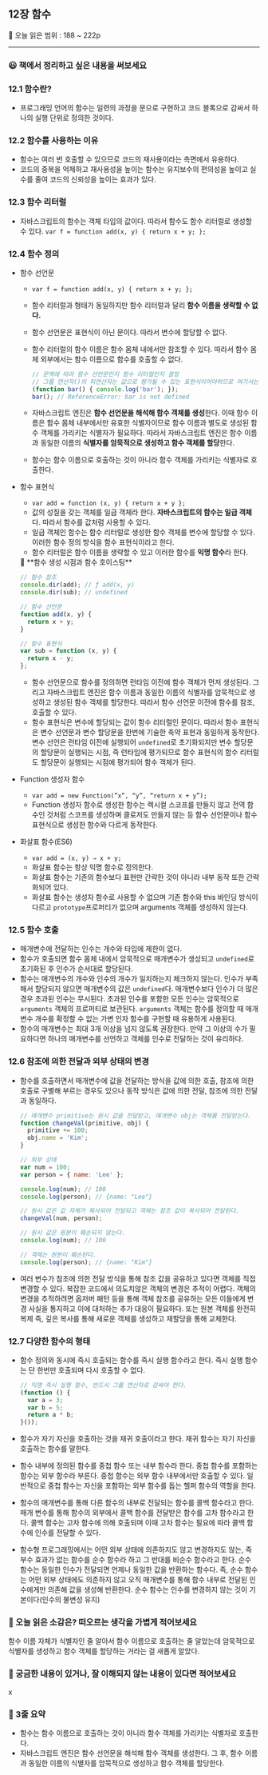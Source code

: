 ## 12장 함수

🔖 오늘 읽은 범위 : 188 ~ 222p

---

### 😃 책에서 정리하고 싶은 내용을 써보세요

### 12.1 함수란?

- 프로그래밍 언어의 함수는 일련의 과정을 문으로 구현하고 코드 블록으로 감싸서 하나의 실행 단위로 정의한 것이다.

### 12.2 함수를 사용하는 이유

- 함수는 여러 번 호출할 수 있으므로 코드의 재사용이라는 측면에서 유용하다.
- 코드의 중복을 억제하고 재사용성을 높이는 함수는 유지보수의 편의성을 높이고 실수를 줄여 코드의 신뢰성을 높이는 효과가 있다.

### 12.3 함수 리터럴

- 자바스크립트의 함수는 객체 타입의 값이다. 따라서 함수도 함수 리터럴로 생성할 수 있다. 
`var f = function add(x, y) { return x + y; };`

### 12.4 함수 정의

- 함수 선언문
    - `var f = function add(x, y) { return x + y; };`
    - 함수 리터럴과 형태가 동일하지만 함수 리터럴과 달리 **함수 이름을 생략할 수 없다.**
    - 함수 선언문은 표현식이 아닌 문이다. 따라서 변수에 할당할 수 없다.
    - 함수 리터럴의 함수 이름은 함수 몸체 내에서만 참조할 수 있다. 따라서 함수 몸체 외부에서는 함수 이름으로 함수를 호출할 수 없다.
        
        ```jsx
        // 문맥에 따라 함수 선언문인지 함수 리터럴인지 결정
        // 그룹 연산자()의 피연산자는 값으로 평가될 수 있는 표현식이어야하므로 여기서는 함수 리터럴
        (function bar() { console.log('bar'); });
        bar(); // ReferenceError: bar is not defined
        ```
        
    - 자바스크립트 엔진은 **함수 선언문을 해석해 함수 객체를 생성**한다. 이때 함수 이름은 함수 몸체 내부에서만 유효한 식별자이므로 함수 이름과 별도로 생성된 함수 객체를 가리키는 식별자가 필요하다. 따라서 자바스크립트 엔진은 함수 이름과 동일한 이름의 **식별자를 암묵적으로 생성하고 함수 객체를 할당**한다.
    - 함수는 함수 이름으로 호출하는 것이 아니라 함수 객체를 가리키는 식별자로 호출한다.
- 함수 표현식
    - `var add = function (x, y) { return x + y };`
    - 값의 성질을 갖는 객체를 일급 객체라 한다. **자바스크립트의 함수는 일급 객체**다. 따라서 함수를 값처럼 사용할 수 있다.
    - 일급 객체인 함수는 함수 리터럴로 생성한 함수 객체를 변수에 할당할 수 있다.  이러한 함수 정의 방식을 함수 표현식이라고 한다.
    - 함수 리터럴은 함수 이름을 생략할 수 있고 이러한 함수를 **익명 함수**라 한다.
    
    <aside>
    🔎 **함수 생성 시점과 함수 호이스팅**
    
    ```jsx
    // 함수 참조
    console.dir(add); // ƒ add(x, y)
    console.dir(sub); // undefined
    
    // 함수 선언문
    function add(x, y) {
      return x + y;
    }
    
    // 함수 표현식
    var sub = function (x, y) {
      return x - y;
    };
    ```
    
    - 함수 선언문으로 함수를 정의하면 런타임 이전에 함수 객체가 먼저 생성된다. 그리고 자바스크립트 엔진은 함수 이름과 동일한 이름의 식별자를 암묵적으로 생성하고 생성된 함수 객체를 할당한다. 따라서 함수 선언문 이전에 함수를 참조, 호출할 수 있다.
    - 함수 표현식은 변수에 할당되는 값이 함수 리터럴인 문이다. 따라서 함수 표현식은 변수 선언문과 변수 할당문을 한번에 기술한 축약 표현과 동일하게 동작한다. 변수 선언은 런타임 이전에 실행되어 `undefined`로 초기화되지만 변수 할당문의 할당문이 실행되는 시점, 즉 런타임에 평가되므로 함수 표현식의 함수 리터럴도 할당문이 실행되는 시점에 평가되어 함수 객체가 된다.
    </aside>
    
- Function 생성자 함수
    - `var add = new Function(”x”, “y”, “return x + y”);`
    - Function 생성자 함수로 생성한 함수는 렉시컬 스코프를 만들지 않고 전역 함수인 것처럼 스코프를 생성하며 클로저도 만들지 않는 등 함수 선언문이나 함수 표현식으로 생성한 함수와 다르게 동작한다.
- 화살표 함수(ES6)
    - `var add = (x, y) ⇒ x + y;`
    - 화살표 함수는 항상 익명 함수로 정의한다.
    - 화살표 함수는 기존의 함수보다 표현만 간략한 것이 아니라 내부 동작 또한 간략화되어 있다.
    - 화살표 함수는 생성자 함수로 사용할 수 없으며 기존 함수와 this 바인딩 방식이 다르고 `prototype`프로퍼티가 없으며 arguments 객체를 생성하지 않는다.

### 12.5 함수 호출

- 매개변수에 전달하는 인수는 개수와 타입에 제한이 없다.
- 함수가 호출되면 함수 몸체 내에서 암묵적으로 매개변수가 생성되고 `undefined`로 초기화된 후 인수가 순서대로 할당된다.
- 함수는 매개변수의 개수와 인수의 개수가 일치하는지 체크하지 않는다. 인수가 부족해서 할당되지 않으면 매개변수의 값은 `undefined`다. 매개변수보다 인수가 더 많은 경우 초과된 인수는 무시된다. 초과된 인수를 포함한 모든 인수는 암묵적으로 `arguments` 객체의 프로퍼티로 보관된다. `arguments` 객체는 함수를 정의할 때 매개변수 개수를 확정할 수 없는 가변 인자 함수를 구현할 때 유용하게 사용된다.
- 함수의 매개변수는 최대 3개 이상을 넘지 않도록 권장한다. 만약 그 이상의 수가 필요하다면 하나의 매개변수를 선언하고 객체를 인수로 전달하는 것이 유리하다.

### 12.6 참조에 의한 전달과 외부 상태의 변경

- 함수를 호출하면서 매개변수에 값을 전달하는 방식을 값에 의한 호출, 참조에 의한 호출로 구별해 부르는 경우도 있으나 동작 방식은 값에 의한 전달, 참조에 의한 전달과 동일하다.
    
    ```jsx
    // 매개변수 primitive는 원시 값을 전달받고, 매개변수 obj는 객체를 전달받는다.
    function changeVal(primitive, obj) {
      primitive += 100;
      obj.name = 'Kim';
    }
    
    // 외부 상태
    var num = 100;
    var person = { name: 'Lee' };
    
    console.log(num); // 100
    console.log(person); // {name: "Lee"}
    
    // 원시 값은 값 자체가 복사되어 전달되고 객체는 참조 값이 복사되어 전달된다.
    changeVal(num, person);
    
    // 원시 값은 원본이 훼손되지 않는다.
    console.log(num); // 100
    
    // 객체는 원본이 훼손된다.
    console.log(person); // {name: "Kim"}
    ```
    
- 여러 변수가 참조에 의한 전달 방식을 통해 참조 값을 공유하고 있다면 객체를 직접 변경할 수 있다. 복잡한 코드에서 의도치않은 객체의 변경은 추적이 어렵다. 객체의 변경을 추적하려면 옵저버 패턴 등을 통해 객체 참조를 공유하는 모든 이들에게 변경 사실을 통지하고 이에 대처하는 추가 대응이 필요하다. 또는 원본 객체를 완전히 복제 즉, 깊은 복사를 통해 새로운 객체를 생성하고 재할당을 통해 교체한다.

### 12.7 다양한 함수의 형태

- 함수 정의와 동시에 즉시 호출되는 함수를 즉시 실행 함수라고 한다. 즉시 실행 함수는 단 한번만 호출되며 다시 호출할 수 없다.
    
    ```jsx
    // 익명 즉시 실행 함수, 반드시 그룹 연산자로 감싸야 한다.
    (function () {
      var a = 3;
      var b = 5;
      return a * b;
    }());
    ```
    
- 함수가 자기 자신을 호출하는 것을 재귀 호출이라고 한다. 재귀 함수는 자기 자신을 호출하는 함수를 말한다.
- 함수 내부에 정의된 함수를 중첩 함수 또는 내부 함수라 한다. 중첩 함수를 포함하는 함수는 외부 함수라 부른다. 중첩 함수는 외부 함수 내부에서만 호출할 수 있다. 일반적으로 중첩 함수는 자신을 포함하는 외부 함수를 돕는 헬퍼 함수의 역할을 한다.
- 함수의 매개변수를 통해 다른 함수의 내부로 전달되는 함수를 콜백 함수라고 한다. 매개 변수를 통해 함수의 외부에서 콜백 함수를 전달받은 함수를 고차 함수라고 한다. 콜백 함수는 고차 함수에 의해 호출되며 이때 고차 함수는 필요에 따라 콜백 함수에 인수를 전달할 수 있다.
- 함수형 프로그래밍에서는 어떤 외부 상태에 의존하지도 않고 변경하지도 않는, 즉 부수 효과가 없는 함수를 순수 함수라 하고 그 반대를 비순수 함수라고 한다. 순수 함수는 동일한 인수가 전달되면 언제나 동일한 값을 반환하는 함수다. 즉, 순수 함수는 어떤 외부 상태에도 의존하지 않고 오직 매개변수를 통해 함수 내부로 전달된 인수에게만 의존해 값을 생성해 반환한다. 순수 함수는 인수를 변경하지 않는 것이 기본이다(인수의 불변성 유지)

### 🤔 오늘 읽은 소감은? 떠오르는 생각을 가볍게 적어보세요

함수 이름 자체가 식별자인 줄 알아서 함수 이름으로 호출하는 줄 알았는데 암묵적으로 식별자를 생성하고 함수 객체를 할당하는 거라는 걸 새롭게 알았다.

### 🔎 궁금한 내용이 있거나, 잘 이해되지 않는 내용이 있다면 적어보세요

x

### 📝 3줄 요약

- 함수는 함수 이름으로 호출하는 것이 아니라 함수 객체를 가리키는 식별자로 호출한다.
- 자바스크립트 엔진은 함수 선언문을 해석해 함수 객체를 생성한다. 그 후, 함수 이름과 동일한 이름의 식별자를 암묵적으로 생성하고 함수 객체를 할당한다.
